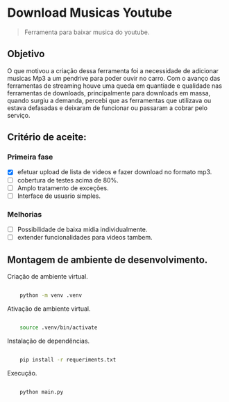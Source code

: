 # Download Musicas Youtube

> Ferramenta para baixar musica do youtube.

## Objetivo

O que motivou a criação dessa ferramenta foi a necessidade de adicionar musicas Mp3 a um pendrive para poder ouvir no carro.
Com o avanço das ferramentas de streaming houve uma queda em quantiade e qualidade nas ferramentas de downloads, principalmente para downloads em massa, quando surgiu a demanda, percebi que as ferramentas que utilizava ou estava defasadas e deixaram de funcionar ou passaram a cobrar pelo serviço.

## Critério de aceite:

### Primeira fase

- [x] efetuar upload de lista de videos e fazer download no formato mp3.
- [ ] cobertura de testes acima de 80%.
- [ ] Amplo tratamento de exceções.
- [ ] Interface de usuario simples.

### Melhorias

- [ ] Possibilidade de baixa midia individualmente.
- [ ] extender funcionalidades para videos tambem.

## Montagem de ambiente de desenvolvimento.

Criação de ambiente virtual.

```sh

    python -m venv .venv

```

Ativação de ambiente virtual.
```sh

    source .venv/bin/activate

```
Instalação de dependências.
```sh

    pip install -r requeriments.txt

```

Execução.
```sh

    python main.py

```